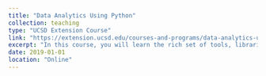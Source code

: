 ```yaml
---
title: "Data Analytics Using Python"
collection: teaching
type: "UCSD Extension Course"
link: "https://extension.ucsd.edu/courses-and-programs/data-analytics-using-python"
excerpt: "In this course, you will learn the rich set of tools, libraries, and packages that comprise the highly popular and practical Python data analysis ecosystem. This course is primarily taught via screen sharing programming videos. Topics taught range from basic Python syntax all the way to more advanced topics like supervised and unsupervised machine learning techniques."
date: 2019-01-01
location: "Online"
---
```

